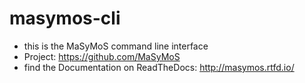 # masymos-cli

- this is the MaSyMoS command line interface
- Project: https://github.com/MaSyMoS
- find the Documentation on ReadTheDocs: http://masymos.rtfd.io/
